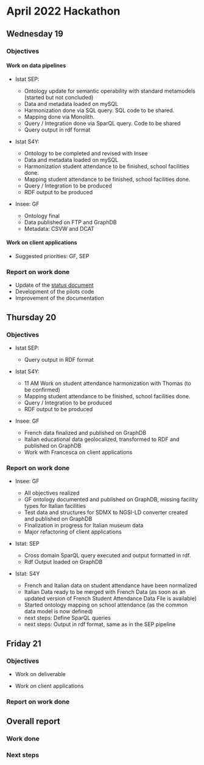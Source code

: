 # April 2022 Hackathon

## Wednesday 19

### Objectives

#### Work on data pipelines

* Istat SEP:
  * Ontology update for semantic operability with standard metamodels (started but not concluded)
  * Data and metadata loaded on mySQL
  * Harmonization done via SQL query. SQL code to be shared.
  * Mapping done via Monolith. 
  * Query / Integration done via SparQL query. Code to be shared
  * Query output in rdf format 

* Istat S4Y:
  * Ontology to be completed and revised with Insee
  * Data and metadata loaded on mySQL
  * Harmonization student attendance to be finished, school facilities done.
  * Mapping student attendance to be finished, school facilities done.
  * Query / Integration to be produced
  * RDF output to be produced

* Insee: GF
  * Ontology final
  * Data published on FTP and GraphDB
  * Metadata: CSVW and DCAT

#### Work on client applications

* Suggested priorities: GF, SEP

### Report on work done

* Update of the [status document](../pilots/status.md)
* Development of the pilots code
* Improvement of the documentation


## Thursday 20

### Objectives

* Istat SEP:
  * Query output in RDF format 

* Istat S4Y:
  * 11 AM Work on student attendance harmonization with Thomas (to be confirmed)
  * Mapping student attendance to be finished, school facilities done.
  * Query / Integration to be produced
  * RDF output to be produced

* Insee: GF
  * French data finalized and published on GraphDB
  * Italian educational data geolocalized, transformed to RDF and published on GraphDB
  * Work with Francesca on client applications

### Report on work done

* Insee: GF
  * All objectives realized
  * GF ontology documented and published on GraphDB, missing facility types for Italian facilities
  * Test data and structures for SDMX to NGSI-LD converter created and published on GraphDB
  * Finalization in progress for Italian museum data
  * Major refactoring of client applications

* Istat: SEP
  * Cross domain SparQL query executed and output formatted in rdf.
  * Rdf Output loaded on GraphDB

* Istat: S4Y
  * French and Italian data on student attendance have been normalized
  * Italian Data ready to be merged with French Data (as soon as an updated version of French Student Attendance Data File is available)
  * Started ontology mapping on school attendance (as the common data model is now defined)
  * next steps: Define SparQL queries
  * next steps: Output in rdf format, same as in the SEP pipeline

## Friday 21

### Objectives

* Work on deliverable

* Work on client applications


### Report on work done


## Overall report

### Work done

### Next steps
